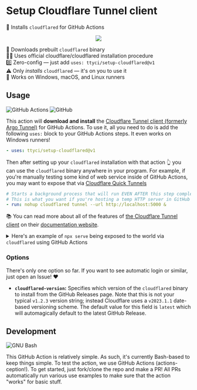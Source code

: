 # Setup Cloudflare Tunnel client

🚛 Installs `cloudflared` for GitHub Actions

<div align="center">

![](https://github.com/ttyci/setup-cloudflared/assets/61068799/4f6bbf6b-197e-401a-a1b2-2c7fb5a6e31f)

</div>

🚀 Downloads prebuilt `cloudflared` binary \
👮‍♂️ Uses official cloudflare/cloudflared installation procedure \
0️⃣ Zero-config &mdash; just add `uses: ttyci/setup-cloudflared@v1` \
⚠️ Only _installs_ `cloudflared` &mdash; it's on you to use it \
🌈 Works on Windows, macOS, and Linux runners

## Usage

![GitHub Actions](https://img.shields.io/static/v1?style=for-the-badge&message=GitHub+Actions&color=2088FF&logo=GitHub+Actions&logoColor=FFFFFF&label=)
![GitHub](https://img.shields.io/static/v1?style=for-the-badge&message=GitHub&color=181717&logo=GitHub&logoColor=FFFFFF&label=)

This action will **download and install** the [Cloudflare Tunnel client
(formerly Argo Tunnel)] for GitHub Actions. To use it, all you need to do is add
the following `uses:` block to your GitHub Actions steps. It even works on
Windows runners!

```yml
- uses: ttyci/setup-cloudflared@v1
```

Then after setting up your `cloudflared` installation with that action 👆 you
can use the `cloudflared` binary anywhere in your program. For example, if
you're manually testing some kind of web service inside of GitHub Actions, you
may want to expose that via [Cloudflare Quick Tunnels]

```yml
# Starts a background process that will run EVEN AFTER this step completes.
# This is what you want if you're hosting a temp HTTP server in GitHub Actions.
- run: nohup cloudflared tunnel --url http://localhost:5000 &
```

📚 You can read more about all of the features of [the Cloudflare Tunnel client]
on their [documentation website].

<details><summary>Here's an example of <code>npx serve</code> being exposed to the world via <code>cloudflared</code> using GitHub Actions</summary>

```yml
on: workflow_dispatch
jobs:
  npx-serve:
    runs-on: ubuntu-latest
    steps:
      - uses: ttyci/setup-cloudflared@v1
      - run: |
          npx -y serve &
          cloudflared tunnel --url http://localhost:3000 &
          echo 'To stop the server, click CANCEL in the workflow/job'
          wait -n
```

</details>

### Options

There's only one option so far. If you want to see automatic login or similar,
just open an Issue! ❤️

- **`cloudflared-version`:** Specifies which version of the `cloudflared` binary
  to install from the GitHub Releases page. Note that this is not your typical
  `v1.2.3` version string; instead Cloudflare uses a `v2023.1.1` date-based
  versioning scheme. The default value for this field is `latest` which will
  automagically default to the latest GitHub Release.

## Development

![GNU Bash](https://img.shields.io/static/v1?style=for-the-badge&message=GNU+Bash&color=4EAA25&logo=GNU+Bash&logoColor=FFFFFF&label=)

This GitHub Action is relatively simple. As such, it's currently Bash-based to keep things simple. To test the action, we use GitHub Actions (actions-ception!). To get started, just fork/clone the repo and make a PR! All PRs automatically run various use examples to make sure that the action "works" for basic stuff.

<!-- prettier-ignore-start -->
[Cloudflare Tunnel client (formerly Argo Tunnel)]: https://github.com/cloudflare/cloudflared#readme
[the cloudflare tunnel client]: https://github.com/cloudflare/cloudflared#readme
[documentation website]: https://developers.cloudflare.com/cloudflare-one/connections/connect-networks/install-and-setup/tunnel-guide/local/
[cloudflare quick tunnels]: https://developers.cloudflare.com/cloudflare-one/connections/connect-networks/do-more-with-tunnels/trycloudflare/
<!-- prettier-ignore-end -->

